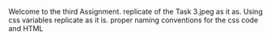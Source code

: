 Welcome to the third Assignment. replicate of the Task 3.jpeg as it as. Using css variables replicate as it is. proper naming conventions for the css code and HTML
